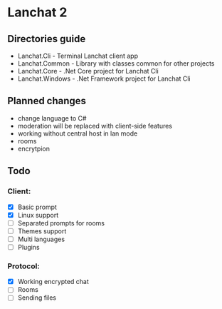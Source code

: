 # Lanchat 2

## Directories guide
* Lanchat.Cli - Terminal Lanchat client app
* Lanchat.Common - Library with classes common for other projects
* Lanchat.Core - .Net Core project for Lanchat Cli
* Lanchat.Windows - .Net Framework project for Lanchat Cli

## Planned changes
* change language to C#
* moderation will be replaced with client-side features
* working without central host in lan mode
* rooms
* encrytpion

## Todo
### Client:
- [x] Basic prompt
- [x] Linux support
- [ ] Separated prompts for rooms
- [ ] Themes support
- [ ] Multi languages
- [ ] Plugins

### Protocol:
- [x] Working encrypted chat
- [ ] Rooms
- [ ] Sending files